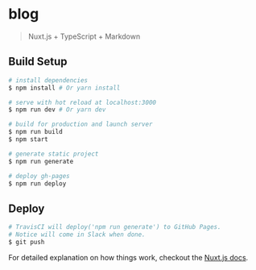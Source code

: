 # blog

> Nuxt.js + TypeScript + Markdown

## Build Setup

``` bash
# install dependencies
$ npm install # Or yarn install

# serve with hot reload at localhost:3000
$ npm run dev # Or yarn dev

# build for production and launch server
$ npm run build
$ npm start

# generate static project
$ npm run generate

# deploy gh-pages
$ npm run deploy
```

## Deploy

``` bash
# TravisCI will deploy('npm run generate') to GitHub Pages.
# Notice will come in Slack when done.
$ git push 
```

For detailed explanation on how things work, checkout the [Nuxt.js docs](https://github.com/nuxt/nuxt.js).
